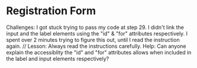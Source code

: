 # Registration Form
Challenges:
I got stuck trying to pass my code at step 29. I didn't link the input and the label elements using the "id" & "for" attributes respectively. I spent over 2 minutes trying to figure this out, until I read the instruction again. // Lesson: Always read the instructions carefully.
Help: Can anyone explain the accessiblity the "id" and "for" attributes allows when included in the label and input elements respectively?